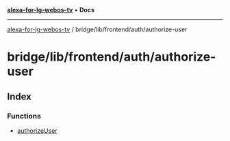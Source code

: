 [**alexa-for-lg-webos-tv**](../../../../../README.md) • **Docs**

***

[alexa-for-lg-webos-tv](../../../../../modules.md) / bridge/lib/frontend/auth/authorize-user

# bridge/lib/frontend/auth/authorize-user

## Index

### Functions

- [authorizeUser](functions/authorizeUser.md)
